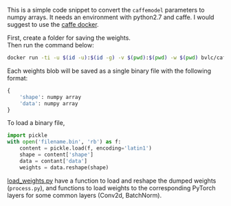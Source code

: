 This is a simple code snippet to convert the `caffemodel` parameters to numpy arrays. 
It needs an environment with python2.7 and caffe. I would suggest to use the [caffe docker](https://github.com/BVLC/caffe/tree/master/docker). 

First, create a folder for saving the weights.  
Then run the command below:  
```bash
docker run -ti -u $(id -u):$(id -g) -v $(pwd):$(pwd) -w $(pwd) bvlc/caffe:cpu python caffe2nparr.py YOURMODEL.caffemodel path_to_save_the_weights
```
Each weights blob will be saved as a single binary file with the following format:
```python
{
    'shape': numpy array
    'data': numpy array
}
```
To load a binary file, 
```python
import pickle
with open('filename.bin', 'rb') as f:
    content = pickle.load(f, encoding='latin1')
    shape = content['shape']
    data = contant['data']
    weights = data.reshape(shape)
```
[load_weights.py](./load_weights.py) have a function to load and reshape the dumped weights (`process.py`), and functions to load weights to the corresponding PyTorch layers for some common layers (Conv2d, BatchNorm). 